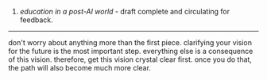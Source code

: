 1. *education in a post-AI world* - draft complete and circulating for feedback.

---

don't worry about anything more than the first piece. clarifying your vision for the future is the most important step. everything else is a consequence of this vision. therefore, get this vision crystal clear first. once you do that, the path will also become much more clear.
